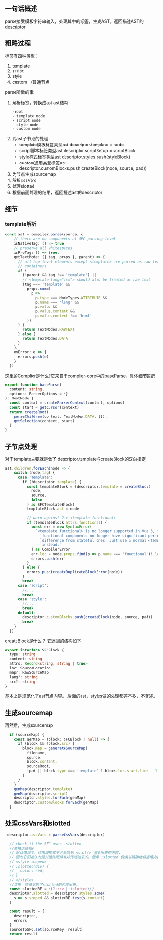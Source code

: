 ## 一句话概述
parse接受模板字符串输入，处理其中的标签，生成AST，返回描述AST的descriptor
## 粗略过程
标签有四种类型：
1. template
2. script
3. style
4. custom （普通节点

parse所做的事:
1. 解析标签，转换成ast
    ast结构
    ```
    -root
    - template node
    - script node
    - style node
    - custom node
    ```
2. 对ast子节点的处理
   - template模板标签类型ast  descriptor.template = node
   - script脚本标签类型ast    descriptor.scriptSetup = scriptBlock
   - style样式标签类型ast     descriptor.styles.push(styleBlock)
   - custom通用类型标签ast    descriptor.customBlocks.push(createBlock(node, source, pad))
3. 为节点生成sourcemap
4. 解析cssVars
5. 处理slotted
6. 根据前面处理的结果，返回描述ast的descriptor


## 细节
### template解析
```typescript
const ast = compiler.parse(source, {
    // there are no components at SFC parsing level
    isNativeTag: () => true,
    // preserve all whitespaces
    isPreTag: () => true,
    getTextMode: ({ tag, props }, parent) => {
      // all top level elements except <template> are parsed as raw text
      // containers
      if (
        (!parent && tag !== 'template') ||
        // <template lang="xxx"> should also be treated as raw text
        (tag === 'template' &&
          props.some(
            p =>
              p.type === NodeTypes.ATTRIBUTE &&
              p.name === 'lang' &&
              p.value &&
              p.value.content &&
              p.value.content !== 'html'
          ))
      ) {
        return TextModes.RAWTEXT
      } else {
        return TextModes.DATA
      }
    },
    onError: e => {
      errors.push(e)
    }
  })
```
这里的Complier是什么?它来自于complier-core中的baseParse，具体细节暂鸽
```typescript
export function baseParse(
  content: string,
  options: ParserOptions = {}
): RootNode {
  const context = createParserContext(content, options)
  const start = getCursor(context)
  return createRoot(
    parseChildren(context, TextModes.DATA, []),
    getSelection(context, start)
  )
}
```

## 子节点处理
对于template主要就是做了
descriptor.template与createBlock的双向指定
```typescript
ast.children.forEach(node => {
    switch (node.tag) {
      case 'template':
        if (!descriptor.template) {
          const templateBlock = (descriptor.template = createBlock(
            node,
            source,
            false
          ) as SFCTemplateBlock)
          templateBlock.ast = node

          // warn against 2.x <template functional>
          if (templateBlock.attrs.functional) {
            const err = new SyntaxError(
              `<template functional> is no longer supported in Vue 3, since ` +
                `functional components no longer have significant performance ` +
                `difference from stateful ones. Just use a normal <template> ` +
                `instead.`
            ) as CompilerError
            err.loc = node.props.find(p => p.name === 'functional')!.loc
            errors.push(err)
          }
        } else {
          errors.push(createDuplicateBlockError(node))
        }
        break
      case 'script':
        //...
        break
      case 'style':
        //...
        break
      default:
        descriptor.customBlocks.push(createBlock(node, source, pad))
        break
    }
  })
```
createBlock是什么？
它返回的结构如下
```typescript
export interface SFCBlock {
  type: string
  content: string
  attrs: Record<string, string | true>
  loc: SourceLocation
  map?: RawSourceMap
  lang?: string
  src?: string
}
```
基本上是规范化了ast节点内容。
后面的ast，styles做的处理都差不多，不赘述。
## 生成sourcemap
再然后，生成sourcemap
```typescript
  if (sourceMap) {
    const genMap = (block: SFCBlock | null) => {
      if (block && !block.src) {
        block.map = generateSourceMap(
          filename,
          source,
          block.content,
          sourceRoot,
          !pad || block.type === 'template' ? block.loc.start.line - 1 : 0
        )
      }
    }
    genMap(descriptor.template)
    genMap(descriptor.script)
    descriptor.styles.forEach(genMap)
    descriptor.customBlocks.forEach(genMap)
  }
```

## 处理cssVars和slotted
```typescript
 descriptor.cssVars = parseCssVars(descriptor)

  // check if the SFC uses :slotted
  //插槽选择器#
  // 默认情况下，作用域样式不会影响到 <slot/> 渲染出来的内容，
  // 因为它们被认为是父组件所持有并传递进来的。使用 :slotted 伪类以明确地将插槽内容作为选择器的目标：
  // <style scoped>
  // :slotted(div) {
  //   color: red;
  // }
  // </style>
  //这里，特意提取了slotted的内容出来。
  const slottedRE = /(?:::v-|:)slotted\(/
  descriptor.slotted = descriptor.styles.some(
    s => s.scoped && slottedRE.test(s.content)
  )

  const result = {
    descriptor,
    errors
  }
  sourceToSFC.set(sourceKey, result)
  return result
```
